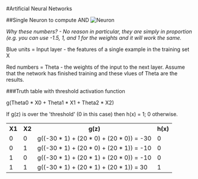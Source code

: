 #Artificial Neural Networks

##Single Neuron to compute AND
![Neuron](https://github.com/JustSomeBrosDoingScience/SCIENCE/raw/ANN/CS36110/ANN/ann.png)

*Why these numbers? - No reason in particular, they are simply in proportion (e.g. you can use -1.5, 1, and 1 for the weights and it will work the same.*

Blue units = Input layer - the features of a single example in the training set X

Red numbers = Theta - the weights of the input to the next layer. Assume that the network has finished training and these vlues of Theta are the results.

###Truth table with threshold activation function

g(Theta0 * X0   +   Theta1 * X1  +  Theta2 * X2)

If g(z) is over the 'threshold' (0 in this case) then h(x) = 1; 0 otherwise.

<table>
  <tr>
    <th>X1</th><th>X2</th><th>g(z)</th><th>h(x)</th>
  </tr>
  <tr>
    <td>0</td><td>0</td><td>g((-30 * 1)   +   (20 * 0)  +  (20 * 0)) = -30</td><td>0</td>
  </tr>
  <tr>
    <td>0</td><td>1</td><td>g((-30 * 1)   +   (20 * 0)  +  (20 * 1)) = -10</td><td>0</td>
  </tr>
  <tr>
    <td>1</td><td>0</td><td>g((-30 * 1)   +   (20 * 1)  +  (20 * 0)) = -10</td><td>0</td>
  </tr>
  <tr>
    <td>1</td><td>1</td><td>g((-30 * 1)   +   (20 * 1)  +  (20 * 1)) = 30</td><td>1</td>
  </tr>
</table>